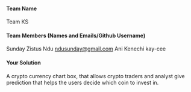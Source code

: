 #### Team Name
Team KS

#### Team Members (Names and Emails/Github Username)
Sunday Zistus Ndu ndusunday@gmail.com
Ani Kenechi kay-cee

#### Your Solution
A crypto currency chart box, that allows crypto traders and analyst give prediction that helps the users decide which coin to invest in.